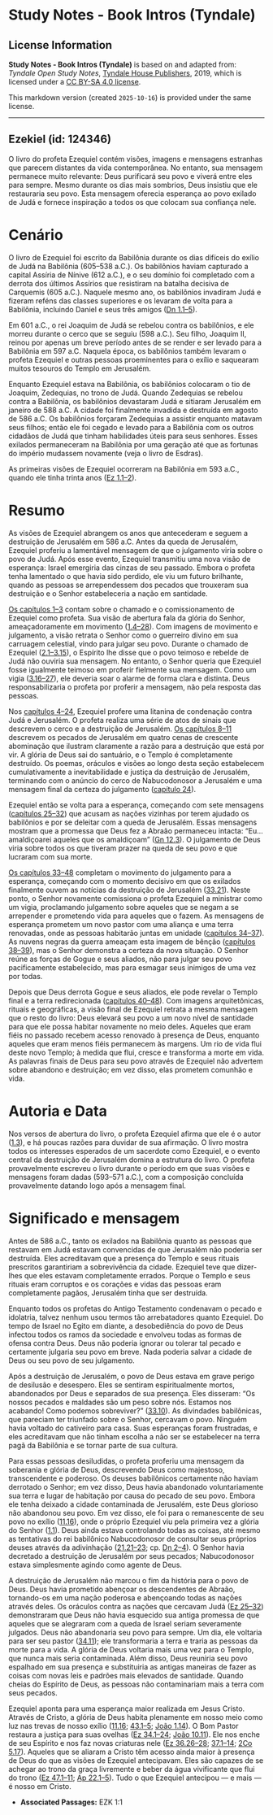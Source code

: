 # Study Notes - Book Intros (Tyndale)

## License Information

**Study Notes - Book Intros (Tyndale)** is based on and adapted from: _Tyndale Open Study Notes_, [Tyndale House Publishers](https://tyndaleopenresources.com/), 2019, which is licensed under a [CC BY-SA 4.0 license](https://creativecommons.org/licenses/by-sa/4.0/legalcode.en).

This markdown version (created `2025-10-16`) is provided under the same license.



--------------------------------

## Ezekiel (id: 124346)

O livro do profeta Ezequiel contém visões, imagens e mensagens estranhas que parecem distantes da vida contemporânea. No entanto, sua mensagem permanece muito relevante: Deus purificará seu povo e viverá entre eles para sempre. Mesmo durante os dias mais sombrios, Deus insistiu que ele restauraria seu povo. Esta mensagem oferecia esperança ao povo exilado de Judá e fornece inspiração a todos os que colocam sua confiança nele.

Cenário
=======

O livro de Ezequiel foi escrito da Babilônia durante os dias difíceis do exílio de Judá na Babilônia (605–538 a.C.). Os babilônios haviam capturado a capital Assíria de Nínive (612 a.C.), e o seu domínio foi completado com a derrota dos últimos Assírios que resistiram na batalha decisiva de Carquemis (605 a.C.). Naquele mesmo ano, os babilônios invadiram Judá e fizeram reféns das classes superiores e os levaram de volta para a Babilônia, incluindo Daniel e seus três amigos ([Dn 1\.1–5](https://ref.ly/Dan1:1-Dan1:5)).

Em 601 a.C., o rei Joaquim de Judá se rebelou contra os babilônios, e ele morreu durante o cerco que se seguiu (598 a.C.). Seu filho, Joaquim II, reinou por apenas um breve período antes de se render e ser levado para a Babilônia em 597 a.C. Naquela época, os babilônios também levaram o profeta Ezequiel e outras pessoas proeminentes para o exílio e saquearam muitos tesouros do Templo em Jerusalém.

Enquanto Ezequiel estava na Babilônia, os babilônios colocaram o tio de Joaquim, Zedequias, no trono de Judá. Quando Zedequias se rebelou contra a Babilônia, os babilônios devastaram Judá e sitiaram Jerusalém em janeiro de 588 a.C. A cidade foi finalmente invadida e destruída em agosto de 586 a.C. Os babilônios forçaram Zedequias a assistir enquanto matavam seus filhos; então ele foi cegado e levado para a Babilônia com os outros cidadãos de Judá que tinham habilidades úteis para seus senhores. Esses exilados permaneceram na Babilônia por uma geração até que as fortunas do império mudassem novamente (veja o livro de Esdras).

As primeiras visões de Ezequiel ocorreram na Babilônia em 593 a.C., quando ele tinha trinta anos ([Ez 1\.1–2](https://ref.ly/Ezek1:1-Ezek1:2)).

Resumo
======

As visões de Ezequiel abrangem os anos que antecederam e seguem a destruição de Jerusalém em 586 a.C. Antes da queda de Jerusalém, Ezequiel proferiu a lamentável mensagem de que o julgamento viria sobre o povo de Judá. Após esse evento, Ezequiel transmitiu uma nova visão de esperança: Israel emergiria das cinzas de seu passado. Embora o profeta tenha lamentado o que havia sido perdido, ele viu um futuro brilhante, quando as pessoas se arrependessem dos pecados que trouxeram sua destruição e o Senhor estabeleceria a nação em santidade.

[Os capítulos 1–3](https://ref.ly/Ezek1:1-Ezek3:27) contam sobre o chamado e o comissionamento de Ezequiel como profeta. Sua visão de abertura fala da glória do Senhor, ameaçadoramente em movimento ([1\.4–28](https://ref.ly/Ezek1:4-Ezek1:28)). Com imagens de movimento e julgamento, a visão retrata o Senhor como o guerreiro divino em sua carruagem celestial, vindo para julgar seu povo. Durante o chamado de Ezequiel ([2\.1–3\.15](https://ref.ly/Ezek2:1-Ezek3:15)), o Espírito lhe disse que o povo teimoso e rebelde de Judá não ouviria sua mensagem. No entanto, o Senhor queria que Ezequiel fosse igualmente teimoso em proferir fielmente sua mensagem. Como um vigia ([3\.16–27](https://ref.ly/Ezek3:16-Ezek3:27)), ele deveria soar o alarme de forma clara e distinta. Deus responsabilizaria o profeta por proferir a mensagem, não pela resposta das pessoas.

Nos [capítulos 4–24](https://ref.ly/Ezek4:1-Ezek24:27), Ezequiel profere uma litanina de condenação contra Judá e Jerusalém. O profeta realiza uma série de atos de sinais que descrevem o cerco e a destruição de Jerusalém. [Os capítulos 8–11](https://ref.ly/Ezek8:1-Ezek11:25) descrevem os pecados de Jerusalém em quatro cenas de crescente abominação que ilustram claramente a razão para a destruição que está por vir. A glória de Deus sai do santuário, e o Templo é completamente destruído. Os poemas, oráculos e visões ao longo desta seção estabelecem cumulativamente a inevitabilidade e justiça da destruição de Jerusalém, terminando com o anúncio do cerco de Nabucodonosor a Jerusalém e uma mensagem final da certeza do julgamento ([capítulo 24](https://ref.ly/Ezek24:1-Ezek24:27)).

Ezequiel então se volta para a esperança, começando com sete mensagens ([capítulos 25–32](https://ref.ly/Ezek25:1-Ezek32:32)) que acusam as nações vizinhas por terem ajudado os babilônios e por se deleitar com a queda de Jerusalém. Essas mensagens mostram que a promessa que Deus fez a Abraão permaneceu intacta: “Eu... amaldiçoarei aqueles que os amaldiçoam” ([Gn 12\.3](https://ref.ly/Gen12:3)). O julgamento de Deus viria sobre todos os que tiveram prazer na queda de seu povo e que lucraram com sua morte.

[Os capítulos 33–48](https://ref.ly/Ezek33:1-Ezek48:35) completam o movimento do julgamento para a esperança, começando com o momento decisivo em que os exilados finalmente ouvem as notícias da destruição de Jerusalém ([33\.21](https://ref.ly/Ezek33:21)). Neste ponto, o Senhor novamente comissiona o profeta Ezequiel a ministrar como um vigia, proclamando julgamento sobre aqueles que se negam a se arrepender e prometendo vida para aqueles que o fazem. As mensagens de esperança prometem um novo pastor com uma aliança e uma terra renovadas, onde as pessoas habitarão juntas em unidade ([capítulos 34–37](https://ref.ly/Ezek34:1-Ezek37:28)). As nuvens negras da guerra ameaçam esta imagem de bênção ([capítulos 38–39](https://ref.ly/Ezek38:1-Ezek39:29)), mas o Senhor demonstra a certeza da nova situação. O Senhor reúne as forças de Gogue e seus aliados, não para julgar seu povo pacificamente estabelecido, mas para esmagar seus inimigos de uma vez por todas.

Depois que Deus derrota Gogue e seus aliados, ele pode revelar o Templo final e a terra redirecionada ([capítulos 40–48](https://ref.ly/Ezek40:1-Ezek48:35)). Com imagens arquitetônicas, rituais e geográficas, a visão final de Ezequiel retrata a mesma mensagem que o resto do livro: Deus elevará seu povo a um novo nível de santidade para que ele possa habitar novamente no meio deles. Aqueles que eram fiéis no passado recebem acesso renovado à presença de Deus, enquanto aqueles que eram menos fiéis permanecem às margens. Um rio de vida flui deste novo Templo; à medida que flui, cresce e transforma a morte em vida. As palavras finais de Deus para seu povo através de Ezequiel não advertem sobre abandono e destruição; em vez disso, elas prometem comunhão e vida.

Autoria e Data
==============

Nos versos de abertura do livro, o profeta Ezequiel afirma que ele é o autor ([1\.3](https://ref.ly/Ezek1:3)), e há poucas razões para duvidar de sua afirmação. O livro mostra todos os interesses esperados de um sacerdote como Ezequiel, e o evento central da destruição de Jerusalém domina a estrutura do livro. O profeta provavelmente escreveu o livro durante o período em que suas visões e mensagens foram dadas (593–571 a.C.), com a composição concluída provavelmente datando logo após a mensagem final.

Significado e mensagem
======================

Antes de 586 a.C., tanto os exilados na Babilônia quanto as pessoas que restavam em Judá estavam convencidas de que Jerusalém não poderia ser destruída. Eles acreditavam que a presença do Templo e seus rituais prescritos garantiriam a sobrevivência da cidade. Ezequiel teve que dizer\-lhes que eles estavam completamente errados. Porque o Templo e seus rituais eram corruptos e os corações e vidas das pessoas eram completamente pagãos, Jerusalém tinha que ser destruída.

Enquanto todos os profetas do Antigo Testamento condenavam o pecado e idolatria, talvez nenhum usou termos tão arrebatadores quanto Ezequiel. Do tempo de Israel no Egito em diante, a desobediência do povo de Deus infectou todos os ramos da sociedade e envolveu todas as formas de ofensa contra Deus. Deus não poderia ignorar ou tolerar tal pecado e certamente julgaria seu povo em breve. Nada poderia salvar a cidade de Deus ou seu povo de seu julgamento.

Após a destruição de Jerusalém, o povo de Deus estava em grave perigo de desilusão e desespero. Eles se sentiram espiritualmente mortos, abandonados por Deus e separados de sua presença. Eles disseram: “Os nossos pecados e maldades são um peso sobre nós. Estamos nos acabando! Como podemos sobreviver?” ([33\.10](https://ref.ly/Ezek33:10)). As divindades babilônicas, que pareciam ter triunfado sobre o Senhor, cercavam o povo. Ninguém havia voltado do cativeiro para casa. Suas esperanças foram frustradas, e eles acreditavam que não tinham escolha a não ser se estabelecer na terra pagã da Babilônia e se tornar parte de sua cultura.

Para essas pessoas desiludidas, o profeta proferiu uma mensagem da soberania e glória de Deus, descrevendo Deus como majestoso, transcendente e poderoso. Os deuses babilônicos certamente não haviam derrotado o Senhor; em vez disso, Deus havia abandonado voluntariamente sua terra e lugar de habitação por causa do pecado de seu povo. Embora ele tenha deixado a cidade contaminada de Jerusalém, este Deus glorioso não abandonou seu povo. Em vez disso, ele foi para o remanescente de seu povo no exílio ([11\.16](https://ref.ly/Ezek11:16)), onde o próprio Ezequiel viu pela primeira vez a glória do Senhor ([1\.1](https://ref.ly/Ezek1:1)). Deus ainda estava controlando todas as coisas, até mesmo as tentativas do rei babilônico Nabucodonosor de consultar seus próprios deuses através da adivinhação ([21\.21–23](https://ref.ly/Ezek21:21-Ezek21:23); cp. [Dn 2–4](https://ref.ly/Dan2:1-Dan4:37)). O Senhor havia decretado a destruição de Jerusalém por seus pecados; Nabucodonosor estava simplesmente agindo como agente de Deus.

A destruição de Jerusalém não marcou o fim da história para o povo de Deus. Deus havia prometido abençoar os descendentes de Abraão, tornando\-os em uma nação poderosa e abençoando todas as nações através deles. Os oráculos contra as nações que cercavam Judá ([Ez 25–32](https://ref.ly/Ezek25:1-Ezek32:32)) demonstraram que Deus não havia esquecido sua antiga promessa de que aqueles que se alegraram com a queda de Israel seriam severamente julgados. Deus não abandonaria seu povo para sempre. Um dia, ele voltaria para ser seu pastor ([34\.11](https://ref.ly/Ezek34:11)); ele transformaria a terra e traria as pessoas da morte para a vida. A glória de Deus voltaria mais uma vez para o Templo, que nunca mais seria contaminada. Além disso, Deus reuniria seu povo espalhado em sua presença e substituiria as antigas maneiras de fazer as coisas com novas leis e padrões mais elevados de santidade. Quando cheias do Espírito de Deus, as pessoas não contaminariam mais a terra com seus pecados.

Ezequiel aponta para uma esperança maior realizada em Jesus Cristo. Através de Cristo, a glória de Deus habita plenamente em nosso meio como luz nas trevas de nosso exílio ([11\.16](https://ref.ly/Ezek11:16); [43\.1–5](https://ref.ly/Ezek43:1-Ezek43:5); [João 1\.14](https://ref.ly/John1:14)). O Bom Pastor restaura a justiça para suas ovelhas ([Ez 34\.1–24](https://ref.ly/Ezek34:1-Ezek34:24); [João 10\.11](https://ref.ly/John10:11)). Ele nos enche de seu Espírito e nos faz novas criaturas nele ([Ez 36\.26–28](https://ref.ly/Ezek36:26-Ezek36:28); [37\.1–14](https://ref.ly/Ezek37:1-Ezek37:14); [2Co 5\.17](https://ref.ly/2Cor5:17)). Aqueles que se aliaram a Cristo têm acesso ainda maior à presença de Deus do que as visões de Ezequiel antecipavam. Eles são capazes de se achegar ao trono da graça livremente e beber da água vivificante que flui do trono ([Ez 47\.1–11](https://ref.ly/Ezek47:1-Ezek47:11); [Ap 22\.1–5](https://ref.ly/Rev22:1-Rev22:5)). Tudo o que Ezequiel antecipou — e mais — é nosso em Cristo.

* **Associated Passages:** EZK 1:1


